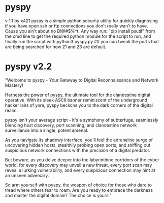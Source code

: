  # pyspy
 v 1.1 by x421
pyspy is a simple python security utility for quickly diagnosing if you have open ssh or ftp connections you don't really wan't to have. Cause you ain't about no B!@#$%^t. Any way run: "pip install psutil" from the cmd line to get the required python module for the script to run, and finally run the script with python3 pyspy.py ## you can tweak the ports that are being searched for now 21 and 23 are default. 

# pyspy v2.2

"Welcome to pyspy - Your Gateway to Digital Reconnaissance and Network Mastery!

Harness the power of pyspy, the ultimate tool for the clandestine digital operative. With its sleek ASCII banner reminiscent of the underground hacker lairs of yore, pyspy beckons you to the dark corners of the digital realm.

pyspy isn't your average script - it's a symphony of subterfuge, seamlessly blending host discovery, port scanning, and clandestine network surveillance into a single, potent arsenal.

As you navigate its shadowy interface, you'll feel the adrenaline surge of uncovering hidden hosts, stealthily probing open ports, and sniffing out suspicious network connections with the precision of a digital predator.

But beware, as you delve deeper into the labyrinthine corridors of the cyber world, for every discovery may unveil a new threat, every port scan may reveal a lurking vulnerability, and every suspicious connection may hint at an unseen adversary.

So arm yourself with pyspy, the weapon of choice for those who dare to tread where others fear to roam. Are you ready to embrace the darkness and master the digital domain? The choice is yours."
